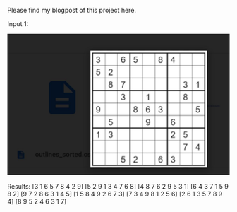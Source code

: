 Please find my blogpost of this project here.

Input 1:

![Post1](image1.jpg)

Results:
[3 1 6 5 7 8 4 2 9]
[5 2 9 1 3 4 7 6 8]
[4 8 7 6 2 9 5 3 1]
[6 4 3 7 1 5 9 8 2]
[9 7 2 8 6 3 1 4 5]
[1 5 8 4 9 2 6 7 3]
[7 3 4 9 8 1 2 5 6]
[2 6 1 3 5 7 8 9 4]
[8 9 5 2 4 6 3 1 7]
